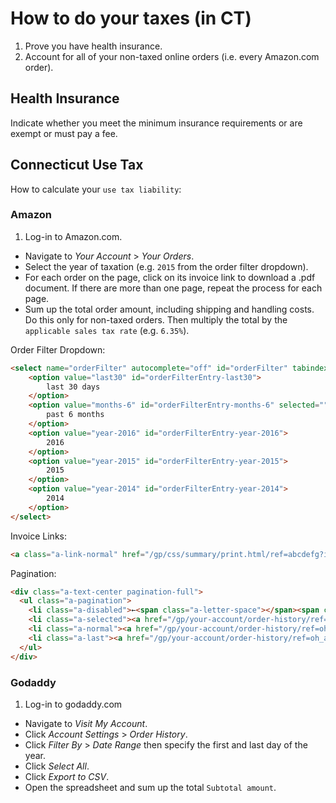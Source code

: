 # How to do your taxes (in CT)

1. Prove you have health insurance.
2. Account for all of your non-taxed online orders (i.e. every Amazon.com order).

## Health Insurance

Indicate whether you meet the minimum insurance requirements or are exempt or must pay a fee.

## Connecticut Use Tax

How to calculate your `use tax liability`:

### Amazon

  1. Log-in to Amazon.com.
  * Navigate to *Your Account* > *Your Orders*.
  * Select the year of taxation (e.g. `2015` from the order filter dropdown).
  * For each order on the page, click on its invoice link to download a .pdf document. If there are more than one page, repeat the process for each page.
  * Sum up the total order amount, including shipping and handling costs. Do this only for non-taxed orders. Then multiply the total by the `applicable sales tax rate` (e.g. `6.35%`).

Order Filter Dropdown:

```` html
<select name="orderFilter" autocomplete="off" id="orderFilter" tabindex="-1" class="a-native-dropdown">
    <option value="last30" id="orderFilterEntry-last30">
        last 30 days
    </option>
    <option value="months-6" id="orderFilterEntry-months-6" selected="">
        past 6 months
    </option>
    <option value="year-2016" id="orderFilterEntry-year-2016">
        2016
    </option>
    <option value="year-2015" id="orderFilterEntry-year-2015">
        2015
    </option>
    <option value="year-2014" id="orderFilterEntry-year-2014">
        2014
    </option>
</select>
````

Invoice Links:

```` html
<a class="a-link-normal" href="/gp/css/summary/print.html/ref=abcdefg?ie=UTF8&amp;orderID=100-0000000-0000000">Invoice</a>
````

Pagination:

```` html
<div class="a-text-center pagination-full">
  <ul class="a-pagination">
    <li class="a-disabled">←<span class="a-letter-space"></span><span class="a-letter-space"></span>Previous</li>
    <li class="a-selected"><a href="/gp/your-account/order-history/ref=oh_aui_pagination_1_1?ie=UTF8&amp;orderFilter=year-2015&amp;search=&amp;startIndex=0">1</a></li>
    <li class="a-normal"><a href="/gp/your-account/order-history/ref=oh_aui_pagination_1_2?ie=UTF8&amp;orderFilter=year-2015&amp;search=&amp;startIndex=10">2</a></li>
    <li class="a-last"><a href="/gp/your-account/order-history/ref=oh_aui_pagination_1_2?ie=UTF8&amp;orderFilter=year-2015&amp;search=&amp;startIndex=10">Next<span class="a-letter-space"></span><span class="a-letter-space"></span>→</a></li>
  </ul>
</div>
````

### Godaddy

 1. Log-in to godaddy.com
 * Navigate to *Visit My Account*.
 * Click *Account Settings* > *Order History*.
 * Click *Filter By* > *Date Range* then specify the first and last day of the year.
 * Click *Select All*.
 * Click *Export to CSV*.
 * Open the spreadsheet and sum up the total `Subtotal amount`.
